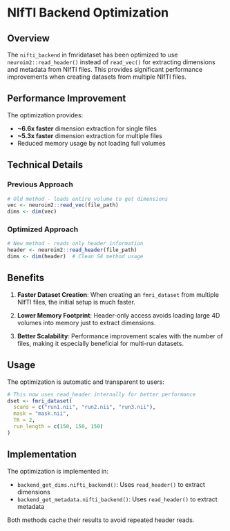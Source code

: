 # NIfTI Backend Optimization

## Overview

The `nifti_backend` in fmridataset has been optimized to use `neuroim2::read_header()` instead of `read_vec()` for extracting dimensions and metadata from NIfTI files. This provides significant performance improvements when creating datasets from multiple NIfTI files.

## Performance Improvement

The optimization provides:
- **~6.6x faster** dimension extraction for single files
- **~5.3x faster** dimension extraction for multiple files
- Reduced memory usage by not loading full volumes

## Technical Details

### Previous Approach
```r
# Old method - loads entire volume to get dimensions
vec <- neuroim2::read_vec(file_path)
dims <- dim(vec)
```

### Optimized Approach
```r
# New method - reads only header information
header <- neuroim2::read_header(file_path)
dims <- dim(header)  # Clean S4 method usage
```

## Benefits

1. **Faster Dataset Creation**: When creating an `fmri_dataset` from multiple NIfTI files, the initial setup is much faster.

2. **Lower Memory Footprint**: Header-only access avoids loading large 4D volumes into memory just to extract dimensions.

3. **Better Scalability**: Performance improvement scales with the number of files, making it especially beneficial for multi-run datasets.

## Usage

The optimization is automatic and transparent to users:

```r
# This now uses read_header internally for better performance
dset <- fmri_dataset(
  scans = c("run1.nii", "run2.nii", "run3.nii"),
  mask = "mask.nii",
  TR = 2,
  run_length = c(150, 150, 150)
)
```

## Implementation

The optimization is implemented in:
- `backend_get_dims.nifti_backend()`: Uses `read_header()` to extract dimensions
- `backend_get_metadata.nifti_backend()`: Uses `read_header()` to extract metadata

Both methods cache their results to avoid repeated header reads.